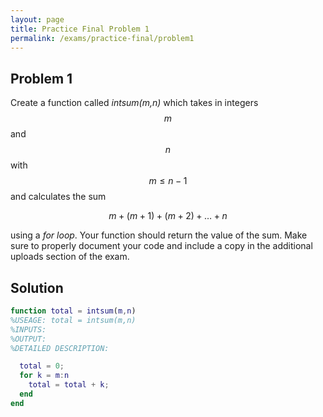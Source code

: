 ```yaml
---
layout: page
title: Practice Final Problem 1
permalink: /exams/practice-final/problem1
---
```


## Problem 1

Create a function called *intsum(m,n)* which takes in integers $$m$$ and $$n$$ with $$m\leq n-1$$ and calculates the sum

$$m + (m + 1) + (m+2) + \dots + n$$

using a *for loop*.  Your function should return the value of the sum.
Make sure to properly document your code and include a copy in the additional uploads section of the exam.

## Solution

```Matlab
function total = intsum(m,n)
%USEAGE: total = intsum(m,n)
%INPUTS:
%OUTPUT:
%DETAILED DESCRIPTION:

  total = 0;
  for k = m:n
    total = total + k;
  end
end

```
